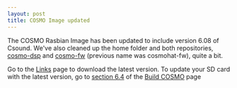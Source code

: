 ```yaml
---
layout: post
title: COSMO Image updated
---
```


The COSMO Rasbian Image has been updated to include version 6.08 of Csound. We've also cleaned up the home folder and both repositories, [cosmo-dsp](https://github.com/cosmoproject/cosmo-dsp/) and [cosmo-fw](https://github.com/cosmoproject/cosmo-fw/) (previous name was cosmohat-fw), quite a bit. 

Go to the [Links](/links) page to download the latest version. To update your SD card with the latest version, go to [section 6.4](/docs/#64-update-entire-image-to-latest-version) of the [Build COSMO](/docs) page